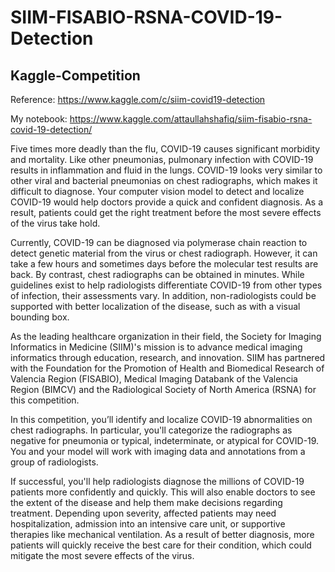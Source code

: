 # SIIM-FISABIO-RSNA-COVID-19-Detection
## Kaggle-Competition

Reference: https://www.kaggle.com/c/siim-covid19-detection

My notebook: https://www.kaggle.com/attaullahshafiq/siim-fisabio-rsna-covid-19-detection/

Five times more deadly than the flu, COVID-19 causes significant morbidity and mortality. Like other pneumonias, pulmonary infection with COVID-19 results in inflammation and fluid in the lungs. COVID-19 looks very similar to other viral and bacterial pneumonias on chest radiographs, which makes it difficult to diagnose. Your computer vision model to detect and localize COVID-19 would help doctors provide a quick and confident diagnosis. As a result, patients could get the right treatment before the most severe effects of the virus take hold.



Currently, COVID-19 can be diagnosed via polymerase chain reaction to detect genetic material from the virus or chest radiograph. However, it can take a few hours and sometimes days before the molecular test results are back. By contrast, chest radiographs can be obtained in minutes. While guidelines exist to help radiologists differentiate COVID-19 from other types of infection, their assessments vary. In addition, non-radiologists could be supported with better localization of the disease, such as with a visual bounding box.

As the leading healthcare organization in their field, the Society for Imaging Informatics in Medicine (SIIM)'s mission is to advance medical imaging informatics through education, research, and innovation. SIIM has partnered with the Foundation for the Promotion of Health and Biomedical Research of Valencia Region (FISABIO), Medical Imaging Databank of the Valencia Region (BIMCV) and the Radiological Society of North America (RSNA) for this competition.

In this competition, you’ll identify and localize COVID-19 abnormalities on chest radiographs. In particular, you'll categorize the radiographs as negative for pneumonia or typical, indeterminate, or atypical for COVID-19. You and your model will work with imaging data and annotations from a group of radiologists.

If successful, you'll help radiologists diagnose the millions of COVID-19 patients more confidently and quickly. This will also enable doctors to see the extent of the disease and help them make decisions regarding treatment. Depending upon severity, affected patients may need hospitalization, admission into an intensive care unit, or supportive therapies like mechanical ventilation. As a result of better diagnosis, more patients will quickly receive the best care for their condition, which could mitigate the most severe effects of the virus.

